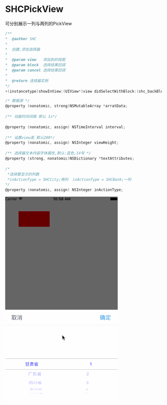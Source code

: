 # SHCPickView
可分别展示一列与两列的PickView
```Objective-C
/**
*  @author SHC
*
*  创建,添加选择器
*
*  @param view   添加到的视图
*  @param block  选择结果回调
*  @param cancel 选择结果回调      
*
*  @return 选择器实例
*/
+(instancetype)showInView:(UIView*)view didSelectWithBlock:(shc_backBlock)block cancelBlock:(shc_actionBlock)cancel;
```
```Objective-C
/* 数据源 */
@property (nonatomic, strong)NSMutableArray *arratData;

/** 动画时间间隔 默认 1s*/

@property (nonatomic, assign) NSTimeInterval interval;

/** 设置view高 默认200*/
@property (nonatomic, assign) NSInteger viewHeight;

/** 选择器文本内容字体属性,默认:蓝色,14号 */
@property (strong, nonatomic)NSDictionary *textAttributes;

/* 
 *选择要显示的列数 
 *inActionType = SHCCity;两列  inActionType = SHCBank;一列
*/
@property (nonatomic, assign) NSInteger inActionType;

```


![](https://raw.githubusercontent.com/RoyceSun/SHCPickView/master/SHCPickView/SHCPickView/Image/123.gif)
